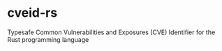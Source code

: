 # cveid-rs
Typesafe Common Vulnerabilities and Exposures (CVE) Identifier for the Rust programming language
